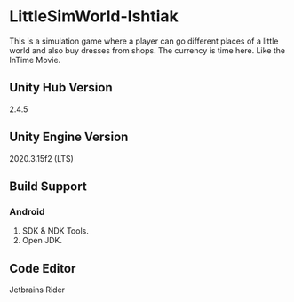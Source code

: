 # LittleSimWorld-Ishtiak
This is a simulation game where a player can go different places of a little world and also buy dresses from shops. The currency is time here. Like the InTime Movie. 

## Unity Hub Version
2.4.5

## Unity Engine Version
2020.3.15f2 (LTS)

## Build Support
### Android
   1. SDK & NDK Tools.
   2. Open JDK.

## Code Editor
Jetbrains Rider
